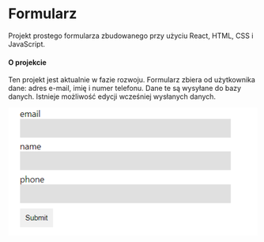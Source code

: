 # Formularz

Projekt prostego formularza zbudowanego przy użyciu React, HTML, CSS i JavaScript.

#### O projekcie

Ten projekt jest aktualnie w fazie rozwoju. Formularz zbiera od użytkownika dane: adres e-mail, imię i numer telefonu. Dane te są wysyłane do bazy danych. Istnieje możliwość edycji wcześniej wysłanych danych. 

<img src="image1.png" align="center" alt="zdjęcie podklądowe formularza" />

